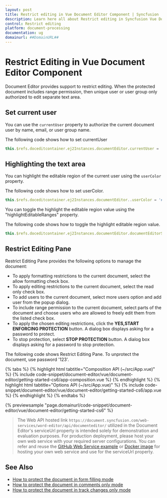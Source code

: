```yaml
---
layout: post
title: Restrict editing in Vue Document Editor Component | Syncfusion
description: Learn here all about Restrict editing in Syncfusion Vue Document editor component of Syncfusion Essential JS 2 and more.
control: Restrict editing 
platform: document-processing
documentation: ug
domainurl: ##DomainURL##
---
```


# Restrict Editing in Vue Document Editor Component

Document Editor provides support to restrict editing. When the protected document includes range permission, then unique user or user group only authorized to edit separate text area.

## Set current user

You can use the `currentUser` property to authorize the current document user by name, email, or user group name.

The following code shows how to set currentUser

```javascript
this.$refs.doceditcontainer.ej2Instances.documentEditor.currentUser = 'engineer@mycompany.com';
```

## Highlighting the text area

You can highlight the editable region of the current user using the `userColor` property.

The following code shows how to set userColor.

```javascript
this.$refs.doceditcontainer.ej2Instances.documentEditor..userColor = '#fff000';
```

You can toggle the highlight the editable region value using the "highlightEditableRanges" property.

The following code shows how to toggle the highlight editable region value.

```javascript
this.$refs.doceditcontainer.ej2Instances.documentEditor.documentEditorSettings.highlightEditableRanges = true; 
```

## Restrict Editing Pane

Restrict Editing Pane provides the following options to manage the document:
* To apply formatting restrictions to the current document, select the allow formatting check box.
* To apply editing restrictions to the current document, select the read only check box.
* To add users to the current document, select more users option and add user from the popup dialog.
* To include range permission to the current document, select parts of the document and choose users who are allowed to freely edit them from the listed check box.
* To apply the chosen editing restrictions, click the **YES,START ENFORCING PROTECTION** button. A dialog box displays asking for a   password to protect.
* To stop protection, select **STOP PROTECTION** button. A dialog box displays asking for a password to stop protection.

The following code shows Restrict Editing Pane. To unprotect the document, use password '123'.

{% tabs %}
{% highlight html tabtitle="Composition API (~/src/App.vue)" %}
{% include code-snippet/document-editor/vue/document-editor/getting-started-cs6/app-composition.vue %}
{% endhighlight %}
{% highlight html tabtitle="Options API (~/src/App.vue)" %}
{% include code-snippet/document-editor/vue/document-editor/getting-started-cs6/app.vue %}
{% endhighlight %}
{% endtabs %}
        
{% previewsample "page.domainurl/code-snippet/document-editor/vue/document-editor/getting-started-cs6" %}


> The Web API hosted link `https://document.syncfusion.com/web-services/word-editor/api/documenteditor/` utilized in the Document Editor's serviceUrl property is intended solely for demonstration and evaluation purposes. For production deployment, please host your own web service with your required server configurations. You can refer and reuse the [GitHub Web Service example](https://github.com/SyncfusionExamples/EJ2-DocumentEditor-WebServices) or [Docker image](https://hub.docker.com/r/syncfusion/word-processor-server) for hosting your own web service and use for the serviceUrl property.

## See Also

* [How to protect the document in form filling mode](./form-fields#protect-the-document-in-form-filling-mode)
* [How to protect the document in comments only mode](./comments#protect-the-document-in-comments-only-mode)
* [How to protect the document in track changes only mode](./track-changes#protect-the-document-in-track-changes-only-mode)